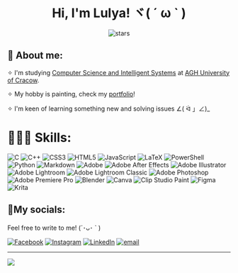 <h1 align="center">Hi, I'm Lulya! ヾ( ´ ω ` )</h1>

<div align="center">
  
![stars](https://i.ibb.co/Kj8SYpKM/stars.png)
  
</div>

## 🩷 About me:
✧ I'm studying [Computer Science and Intelligent Systems](https://www.eaiib.agh.edu.pl/informatyka-i-systemy-inteligentne/) at [AGH University of Cracow](https://www.agh.edu.pl/).<br/>

✧ My hobby is painting, check my [portfolio](https://phynxart.carrd.co/#)!<br/>

✧ I'm keen of learning something new and solving issues ∠( ᐛ 」∠)_<br/>

# 👩🏻‍💻 Skills:
![C](https://img.shields.io/badge/c-%2300599C.svg?style=for-the-badge&logo=c&logoColor=white) ![C++](https://img.shields.io/badge/c++-%2300599C.svg?style=for-the-badge&logo=c%2B%2B&logoColor=white) ![CSS3](https://img.shields.io/badge/css3-%231572B6.svg?style=for-the-badge&logo=css3&logoColor=white) ![HTML5](https://img.shields.io/badge/html5-%23E34F26.svg?style=for-the-badge&logo=html5&logoColor=white) ![JavaScript](https://img.shields.io/badge/javascript-%23323330.svg?style=for-the-badge&logo=javascript&logoColor=%23F7DF1E) ![LaTeX](https://img.shields.io/badge/latex-%23008080.svg?style=for-the-badge&logo=latex&logoColor=white) ![PowerShell](https://img.shields.io/badge/PowerShell-%235391FE.svg?style=for-the-badge&logo=powershell&logoColor=white) ![Python](https://img.shields.io/badge/python-3670A0?style=for-the-badge&logo=python&logoColor=ffdd54) ![Markdown](https://img.shields.io/badge/markdown-%23000000.svg?style=for-the-badge&logo=markdown&logoColor=white) ![Adobe](https://img.shields.io/badge/adobe-%23FF0000.svg?style=for-the-badge&logo=adobe&logoColor=white) ![Adobe After Effects](https://img.shields.io/badge/Adobe%20After%20Effects-9999FF.svg?style=for-the-badge&logo=Adobe%20After%20Effects&logoColor=white) ![Adobe Illustrator](https://img.shields.io/badge/adobe%20illustrator-%23FF9A00.svg?style=for-the-badge&logo=adobe%20illustrator&logoColor=white) ![Adobe Lightroom](https://img.shields.io/badge/Adobe%20Lightroom-31A8FF.svg?style=for-the-badge&logo=Adobe%20Lightroom&logoColor=white) ![Adobe Lightroom Classic](https://img.shields.io/badge/Adobe%20Lightroom%20Classic-31A8FF.svg?style=for-the-badge&logo=Adobe%20Lightroom%20Classic&logoColor=white) ![Adobe Photoshop](https://img.shields.io/badge/adobe%20photoshop-%2331A8FF.svg?style=for-the-badge&logo=adobe%20photoshop&logoColor=white) ![Adobe Premiere Pro](https://img.shields.io/badge/Adobe%20Premiere%20Pro-9999FF.svg?style=for-the-badge&logo=Adobe%20Premiere%20Pro&logoColor=white) ![Blender](https://img.shields.io/badge/blender-%23F5792A.svg?style=for-the-badge&logo=blender&logoColor=white) ![Canva](https://img.shields.io/badge/Canva-%2300C4CC.svg?style=for-the-badge&logo=Canva&logoColor=white) ![Clip Studio Paint](https://img.shields.io/badge/ClipStudioPaint-%23CFD3D3.svg?style=for-the-badge&logo=ClipStudioPaint&logoColor=white) ![Figma](https://img.shields.io/badge/figma-%23F24E1E.svg?style=for-the-badge&logo=figma&logoColor=white) ![Krita](https://img.shields.io/badge/Krita-203759?style=for-the-badge&logo=krita&logoColor=EEF37B)

## 📎My socials:
Feel free to write to me! (´･ᴗ･ ` )<br/>

[![Facebook](https://img.shields.io/badge/Facebook-%231877F2.svg?logo=Facebook&logoColor=white)](https://www.facebook.com/profile.php?id=61551485814046) [![Instagram](https://img.shields.io/badge/Instagram-%23E4405F.svg?logo=Instagram&logoColor=white)](https://instagram.com/a.dangerous.killjoy) [![LinkedIn](https://img.shields.io/badge/LinkedIn-%230077B5.svg?logo=linkedin&logoColor=white)](https://www.linkedin.com/in/yuliya-matsulevich-35a73536a/) [![email](https://img.shields.io/badge/Email-D14836?logo=gmail&logoColor=white)](mailto:5044543@gmail.com) 

---
[![](https://visitcount.itsvg.in/api?id=YulyaMatsu&icon=0&color=0)](https://visitcount.itsvg.in)


